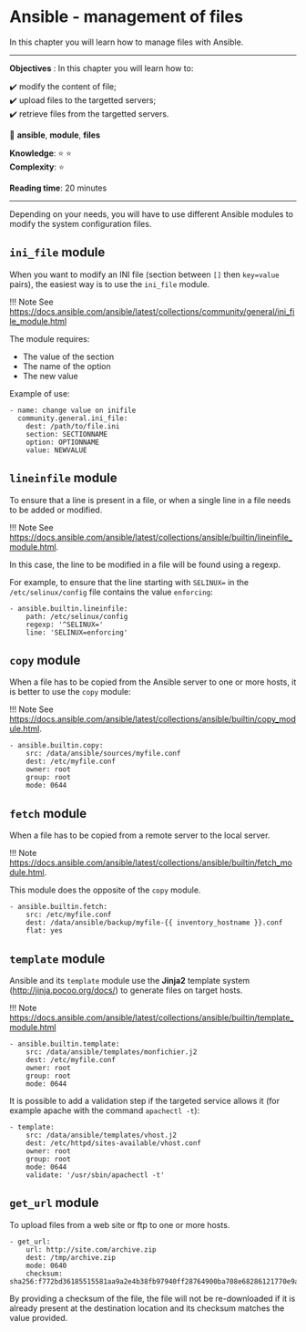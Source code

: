 # Ansible - management of files

In this chapter you will learn how to manage files with Ansible.

****

**Objectives** : In this chapter you will learn how to:

:heavy_check_mark: modify the content of file;       
:heavy_check_mark: upload files to the targetted servers;   
:heavy_check_mark: retrieve files from the targetted servers.   

:checkered_flag: **ansible**, **module**, **files**

**Knowledge**: :star: :star:     
**Complexity**: :star:

**Reading time**: 20 minutes

****

Depending on your needs, you will have to use different Ansible modules to modify the system configuration files.

## `ini_file` module

When you want to modify an INI file (section between `[]` then `key=value` pairs), the easiest way is to use the `ini_file` module.

!!! Note
    See https://docs.ansible.com/ansible/latest/collections/community/general/ini_file_module.html

The module requires:

* The value of the section
* The name of the option
* The new value

Example of use:

```
- name: change value on inifile
  community.general.ini_file:
    dest: /path/to/file.ini
    section: SECTIONNAME
    option: OPTIONNAME
    value: NEWVALUE
```

## `lineinfile` module

To ensure that a line is present in a file, or when a single line in a file needs to be added or modified.

!!! Note
    See https://docs.ansible.com/ansible/latest/collections/ansible/builtin/lineinfile_module.html.

In this case, the line to be modified in a file will be found using a regexp.

For example, to ensure that the line starting with `SELINUX=` in the `/etc/selinux/config` file contains the value `enforcing`:

```
- ansible.builtin.lineinfile:
    path: /etc/selinux/config
    regexp: '^SELINUX='
    line: 'SELINUX=enforcing'
```

## `copy` module

When a file has to be copied from the Ansible server to one or more hosts, it is better to use the `copy` module:

!!! Note
    See https://docs.ansible.com/ansible/latest/collections/ansible/builtin/copy_module.html.

```
- ansible.builtin.copy:
    src: /data/ansible/sources/myfile.conf
    dest: /etc/myfile.conf
    owner: root
    group: root
    mode: 0644
```

## `fetch` module

When a file has to be copied from a remote server to the local server.

!!! Note
    https://docs.ansible.com/ansible/latest/collections/ansible/builtin/fetch_module.html.

This module does the opposite of the `copy` module.

```
- ansible.builtin.fetch:
    src: /etc/myfile.conf
    dest: /data/ansible/backup/myfile-{{ inventory_hostname }}.conf
    flat: yes
```

## `template` module

Ansible and its `template` module use the **Jinja2** template system (http://jinja.pocoo.org/docs/) to generate files on target hosts.

!!! Note
    https://docs.ansible.com/ansible/latest/collections/ansible/builtin/template_module.html

```
- ansible.builtin.template:
    src: /data/ansible/templates/monfichier.j2
    dest: /etc/myfile.conf
    owner: root
    group: root
    mode: 0644
```

It is possible to add a validation step if the targeted service allows it (for example apache with the command `apachectl -t`):


```
- template:
    src: /data/ansible/templates/vhost.j2
    dest: /etc/httpd/sites-available/vhost.conf
    owner: root
    group: root
    mode: 0644
    validate: '/usr/sbin/apachectl -t'
```

## `get_url` module

To upload files from a web site or ftp to one or more hosts.

```
- get_url:
    url: http://site.com/archive.zip
    dest: /tmp/archive.zip
    mode: 0640
    checksum: sha256:f772bd36185515581aa9a2e4b38fb97940ff28764900ba708e68286121770e9a
```

By providing a checksum of the file, the file will not be re-downloaded if it is already present at the destination location and its checksum matches the value provided.
